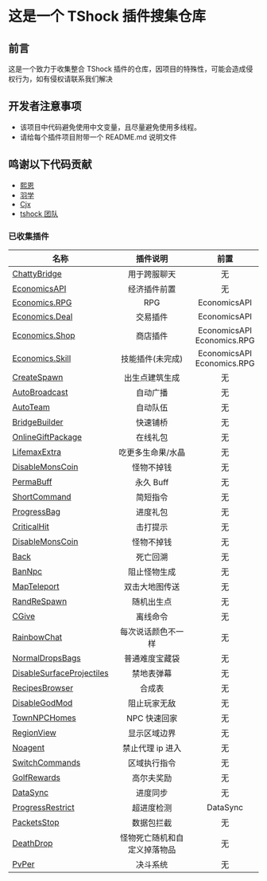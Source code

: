 # 这是一个 TShock 插件搜集仓库

## 前言

这是一个致力于收集整合 TShock 插件的仓库，因项目的特殊性，可能会造成侵权行为，如有侵权请联系我们解决

## 开发者注意事项

- 该项目中代码避免使用中文变量，且尽量避免使用多线程。
- 请给每个插件项目附带一个 README.md 说明文件

## 鸣谢以下代码贡献

- [熙恩](https://github.com/THEXN)
- [羽学](https://github.com/1242509682)
- [Cjx](https://github.com/FHTXcjx8848)
- [tshock 团队](https://github.com/Pryaxis/TShock)

### 已收集插件

| 名称                                                             |      插件说明      |             前置              |
| ---------------------------------------------------------------- | :----------------: | :---------------------------: |
| [ChattyBridge](ChattyBridge/README.md)                           |    用于跨服聊天    |              无               |
| [EconomicsAPI](EconomicsAPI/README.md)                           |    经济插件前置    |              无               |
| [Economics.RPG](Economics.RPG/README.md)                         |        RPG         |         EconomicsAPI          |
| [Economics.Deal](Economics.RPG/README.md)                        |      交易插件      |         EconomicsAPI          |
| [Economics.Shop](Economics.Shop/README.md)                       |      商店插件      | EconomicsAPI<br>Economics.RPG |
| [Economics.Skill](Economics.Skill/README.md)                     |  技能插件(未完成)  | EconomicsAPI<br>Economics.RPG |
| [CreateSpawn](CreateSpawn/README.md)                             |   出生点建筑生成   |              无               |
| [AutoBroadcast](AutoBroadcast/README.md)                         |      自动广播      |              无               |
| [AutoTeam](AutoTeam/README.md)                                   |      自动队伍      |              无               |
| [BridgeBuilder](BridgeBuilder/README.md)                         |      快速铺桥      |              无               |
| [OnlineGiftPackage](OnlineGiftPackage/README.md)                 |      在线礼包      |              无               |
| [LifemaxExtra](LifemaxExtra/README.md)                           | 吃更多生命果/水晶  |              无               |
| [DisableMonsCoin](DisableMonsCoin/README.md)                     |     怪物不掉钱     |              无               |
| [PermaBuff](PermaBuff/README.md)                                 |     永久 Buff      |              无               |
| [ShortCommand](ShortCommand/README.md)                           |      简短指令      |              无               |
| [ProgressBag](ProgressBag/README.md)                             |      进度礼包      |              无               |
| [CriticalHit](CriticalHit/README.md)                             |      击打提示      |              无               |
| [DisableMonsCoin](DisableMonsCoin/README.md)                     |     怪物不掉钱     |              无               |
| [Back](Back/RETUEN)                                              |      死亡回溯      |              无               |
| [BanNpc](BanNpc/README.md)                                       |    阻止怪物生成    |              无               |
| [MapTeleport](MapTp/README.md)                                   |   双击大地图传送   |              无               |
| [RandReSpawn](RandRespawn/README.md)                             |     随机出生点     |              无               |
| [CGive](CGive/README.md)                                         |      离线命令      |              无               |
| [RainbowChat](RainbowChat/README.md)                             | 每次说话颜色不一样 |              无               |
| [NormalDropsBags](NormalDropsBags/README.md)                     |   普通难度宝藏袋   |              无               |
| [DisableSurfaceProjectiles](DisableSurfaceProjectiles/README.md) |     禁地表弹幕     |              无               |
| [RecipesBrowser](RecipesBrowser/README.md)                       |       合成表       |              无               |
| [DisableGodMod](DisableGodMod/README.md)                         |    阻止玩家无敌    |              无               |
| [TownNPCHomes](TownNPCHomes/README.md)                           |    NPC 快速回家    |              无               |
| [RegionView](RegionView/README.md)                               |    显示区域边界    |              无               |
| [Noagent](Noagent/README.md)                                     |  禁止代理 ip 进入  |              无               |
| [SwitchCommands](SwitchCommands/README.md)                       |    区域执行指令    |              无               |
| [GolfRewards](GolfRewards/README.md)                             |    高尔夫奖励    |              无               |
| [DataSync](DataSync/README.md)                                   |      进度同步      |              无               |
| [ProgressRestrict](ProgressRestrict/README.md)                   |     超进度检测     |           DataSync            |
| [PacketsStop](PacketsStop/README.md)                             |       数据包拦截       |           无           |
| [DeathDrop](DeathDrop/README.md)                                 |怪物死亡随机和自定义掉落物品 |           无          |
| [PvPer](PvPer/README.md)                             |       决斗系统       |           无           |